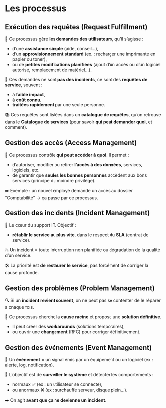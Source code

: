 # Les processus

## **Exécution des requêtes (Request Fulfillment)**

🔧 Ce processus gère **les demandes des utilisateurs**, qu’il s’agisse :

- d’une **assistance simple** (aide, conseil…),
- d’un **approvisionnement standard** (ex. : recharger une imprimante en papier ou toner),
- ou de **petites modifications planifiées** (ajout d’un accès ou d’un logiciel autorisé, remplacement de matériel…).

🧾 Ces demandes ne sont **pas des incidents**, ce sont des **requêtes de service**, souvent :

- à **faible impact**,
- à **coût connu**,
- **traitées rapidement** par une seule personne.

📚 Ces requêtes sont listées dans un **catalogue de requêtes**, qu’on retrouve dans le **Catalogue de services** (pour savoir **qui peut demander quoi**, et comment).



## **Gestion des accès (Access Management)**

🔐 Ce processus contrôle **qui peut accéder à quoi**. Il permet :

- d’autoriser, modifier ou retirer **l’accès à des données**, services, logiciels, etc.
- de garantir que **seules les bonnes personnes** accèdent aux bons services (principe du moindre privilège).

➡️ Exemple : un nouvel employé demande un accès au dossier "Comptabilité" → ça passe par ce processus.



## **Gestion des incidents (Incident Management)**

🚨 Le cœur du support IT. Objectif :

- **rétablir le service au plus vite**, dans le respect du **SLA** (contrat de service).

💥 Un incident = toute interruption non planifiée ou dégradation de la qualité d’un service.

🛠️ La priorité est **de restaurer le service**, pas forcément de corriger la cause profonde.



## **Gestion des problèmes (Problem Management)**

🔍 Si un **incident revient souvent**, on ne peut pas se contenter de le réparer à chaque fois.

🎯 Ce processus cherche la **cause racine** et propose une **solution définitive**.

- Il peut créer des **workarounds** (solutions temporaires),
- ou ouvrir une **changement** (RFC) pour corriger définitivement.

## **Gestion des événements (Event Management)**

📡 Un **événement** = un signal émis par un équipement ou un logiciel (ex : alerte, log, notification).

👀 L’objectif est de **surveiller le système** et détecter les comportements :

- normaux ✅ (ex : un utilisateur se connecte),
- ou anormaux ❌ (ex : surchauffe serveur, disque plein…).

➡️ On agit **avant que ça ne devienne un incident**.

